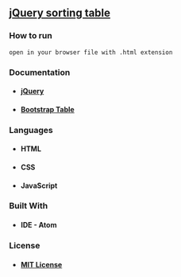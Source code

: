 ## [jQuery sorting table](https://codepen.io/patrikswiatek/pen/eLyLre)
### How to run
```
open in your browser file with .html extension
```

### Documentation
  * #### [jQuery](https://reactjs.org/docs/getting-started.html)
  * #### [Bootstrap Table](https://jquery.com)


### Languages
* #### HTML
* #### CSS
* #### JavaScript

### Built With
* #### IDE - Atom    

### License
* #### [MIT License](https://opensource.org/licenses/MIT)
